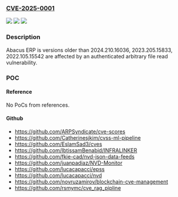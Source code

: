 ### [CVE-2025-0001](https://cve.mitre.org/cgi-bin/cvename.cgi?name=CVE-2025-0001)
![](https://img.shields.io/static/v1?label=Product&message=Abacus&color=blue)
![](https://img.shields.io/static/v1?label=Version&message=0%20&color=brightgreen)
![](https://img.shields.io/static/v1?label=Vulnerability&message=CWE-36%3A%20Absolute%20Path%20Traversal&color=brightgreen)

### Description

Abacus ERP is versions older than 2024.210.16036, 2023.205.15833, 2022.105.15542 are affected by an authenticated arbitrary file read vulnerability.

### POC

#### Reference
No PoCs from references.

#### Github
- https://github.com/ARPSyndicate/cve-scores
- https://github.com/Catherinesjkim/cvss-ml-pipeline
- https://github.com/EslamSad3/cves
- https://github.com/IbtissamBenabid/INFRALINKER
- https://github.com/fkie-cad/nvd-json-data-feeds
- https://github.com/juanpadiaz/NVD-Monitor
- https://github.com/lucacapacci/epss
- https://github.com/lucacapacci/nvd
- https://github.com/novruzamirov/blockchain-cve-management
- https://github.com/rsmymc/cve_rag_pipline

